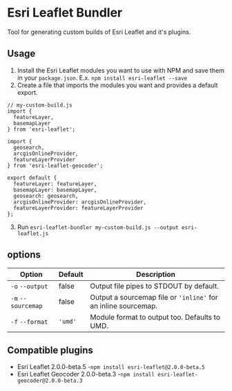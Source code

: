 # Esri Leaflet Bundler

Tool for generating custom builds of Esri Leaflet and it's plugins.

## Usage

1. Install the Esri Leaflet modules you want to use with NPM and save them in your `package.json`. E.x. `npm install esri-leaflet --save`
2. Create a file that imports the modules you want and provides a default export.

```
// my-custom-build.js
import {
  featureLayer,
  basemapLayer
} from 'esri-leaflet';

import {
  geosearch,
  arcgisOnlineProvider,
  featureLayerProvider
} from 'esri-leaflet-geocoder';

export default {
  featureLayer: featureLayer,
  basemapLayer: basemapLayer,
  geosearch: geosearch,
  arcgisOnlineProvider: arcgisOnlineProvider,
  featureLayerProvider: featureLayerProvider
};
```

3. Run `esri-leaflet-bundler my-custom-build.js --output esri-leaflet.js`

## options

Option | Default | Description
--- | --- | ---
`-o` `--output` | false | Output file pipes to STDOUT by default.
`-m` `--sourcemap` | false | Output a sourcemap file or `'inline'` for an inline sourcemap.
`-f` `--format` | `'umd'` | Module format to output too. Defaults to UMD.

## Compatible plugins

* Esri Leaflet 2.0.0-beta.5 -`npm install esri-leaflet@2.0.0-beta.5`
* Esri Leaflet Geocoder 2.0.0-beta.3 -`npm install esri-leaflet-geocoder@2.0.0-beta.3`
